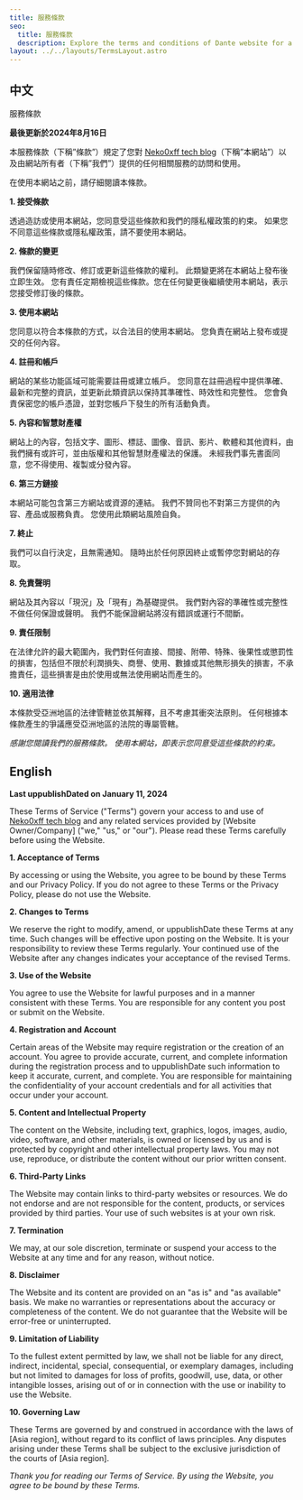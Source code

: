 ```yaml
---
title: 服務條款
seo:
  title: 服務條款
  description: Explore the terms and conditions of Dante website for a clear understanding of guidelines and responsibilities.
layout: ../../layouts/TermsLayout.astro
---
```


## 中文

服務條款

**最後更新於2024年8月16日**

本服務條款（下稱”條款”）規定了您對 [Neko0xff tech blog](https://neko-0xff-blog.deno.dev)（下稱”本網站”）以及由網站所有者（下稱”我們”）提供的任何相關服務的訪問和使用。

在使用本網站之前，請仔細閱讀本條款。

**1. 接受條款**

透過造訪或使用本網站，您同意受這些條款和我們的隱私權政策的約束。
如果您不同意這些條款或隱私權政策，請不要使用本網站。

**2. 條款的變更**

我們保留隨時修改、修訂或更新這些條款的權利。
此類變更將在本網站上發布後立即生效。
您有責任定期檢視這些條款。您在任何變更後繼續使用本網站，表示您接受修訂後的條款。

**3. 使用本網站**

您同意以符合本條款的方式，以合法目的使用本網站。
您負責在網站上發布或提交的任何內容。

**4. 註冊和帳戶**

網站的某些功能區域可能需要註冊或建立帳戶。
您同意在註冊過程中提供準確、最新和完整的資訊，並更新此類資訊以保持其準確性、時效性和完整性。
您會負責保密您的帳戶憑證，並對您帳戶下發生的所有活動負責。

**5. 內容和智慧財產權**

網站上的內容，包括文字、圖形、標誌、圖像、音訊、影片、軟體和其他資料，由我們擁有或許可，並由版權和其他智慧財產權法的保護。
未經我們事先書面同意，您不得使用、複製或分發內容。

**6. 第三方鏈接**

本網站可能包含第三方網站或資源的連結。
我們不贊同也不對第三方提供的內容、產品或服務負責。
您使用此類網站風險自負。

**7. 終止**

我們可以自行決定，且無需通知。
隨時出於任何原因終止或暫停您對網站的存取。

**8. 免責聲明**

網站及其內容以「現況」及「現有」為基礎提供。
我們對內容的準確性或完整性不做任何保證或聲明。
我們不能保證網站將沒有錯誤或運行不間斷。

**9. 責任限制**

在法律允許的最大範圍內，我們對任何直接、間接、附帶、特殊、後果性或懲罰性的損害，包括但不限於利潤損失、商譽、使用、數據或其他無形損失的損害，不承擔責任，這些損害是由於使用或無法使用網站而產生的。

**10. 適用法律**

本條款受亞洲地區的法律管轄並依其解釋，且不考慮其衝突法原則。
任何根據本條款產生的爭議應受亞洲地區的法院的專屬管轄。

_感謝您閱讀我們的服務條款。_
_使用本網站，即表示您同意受這些條款的約束。_

## English

**Last uppublishDated on January 11, 2024**

These Terms of Service ("Terms") govern your access to and use of [Neko0xff tech blog](https://neko-0xff-blog.deno.dev) and any related services provided by [Website Owner/Company] ("we," "us," or "our"). 
Please read these Terms carefully before using the Website.

**1. Acceptance of Terms**

By accessing or using the Website, you agree to be bound by these Terms and our Privacy Policy.
If you do not agree to these Terms or the Privacy Policy, please do not use the Website.

**2. Changes to Terms**

We reserve the right to modify, amend, or uppublishDate these Terms at any time. Such changes will be effective upon posting on the Website. 
It is your responsibility to review these Terms regularly. 
Your continued use of the Website after any changes indicates your acceptance of the revised Terms.

**3. Use of the Website**

You agree to use the Website for lawful purposes and in a manner consistent with these Terms. 
You are responsible for any content you post or submit on the Website.

**4. Registration and Account**

Certain areas of the Website may require registration or the creation of an account. 
You agree to provide accurate, current, and complete information during the registration process and to uppublishDate such information to keep it accurate, current, and complete. 
You are responsible for maintaining the confidentiality of your account credentials and for all activities that occur under your account.

**5. Content and Intellectual Property**

The content on the Website, including text, graphics, logos, images, audio, video, software, and other materials, is owned or licensed by us and is protected by copyright and other intellectual property laws. 
You may not use, reproduce, or distribute the content without our prior written consent.

**6. Third-Party Links**

The Website may contain links to third-party websites or resources. 
We do not endorse and are not responsible for the content, products, or services provided by third parties. 
Your use of such websites is at your own risk.

**7. Termination**

We may, at our sole discretion, terminate or suspend your access to the Website at any time and for any reason, without notice.

**8. Disclaimer**

The Website and its content are provided on an "as is" and "as available" basis. We make no warranties or representations about the accuracy or completeness of the content. 
We do not guarantee that the Website will be error-free or uninterrupted.

**9. Limitation of Liability**

To the fullest extent permitted by law, we shall not be liable for any direct, indirect, incidental, special, consequential, or exemplary damages, including but not limited to damages for loss of profits, goodwill, use, data, or other intangible losses, arising out of or in connection with the use or inability to use the Website.

**10. Governing Law**

These Terms are governed by and construed in accordance with the laws of [Asia region], without regard to its conflict of laws principles. 
Any disputes arising under these Terms shall be subject to the exclusive jurisdiction of the courts of [Asia region].

_Thank you for reading our Terms of Service. By using the Website, you agree to be bound by these Terms._
